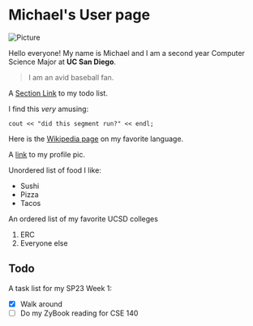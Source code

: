 # Michael's User page
![Picture](https://www.hawaii-guide.com/images/made/waikiki-things-to-do_2500_1708_95_s_1600_900_95_s_c1_c_b_0_0.jpg)

Hello everyone! My name is Michael and I am a second year Computer Science Major
at **UC San Diego**.

> I am an avid baseball fan.

A [Section Link](#todo) to my todo list.

I find this *very* amusing:

```
cout << "did this segment run?" << endl;
```

Here is the [Wikipedia page](https://en.wikipedia.org/wiki/C%2B%2B) on my favorite language.

A [link](pfp.jpg) to my profile pic.


Unordered list of food I like:
- Sushi
- Pizza
- Tacos

An ordered list of my favorite UCSD colleges
1. ERC
2. Everyone else

## Todo
A task list for my SP23 Week 1:
- [x] Walk around
- [ ] Do my ZyBook reading for CSE 140